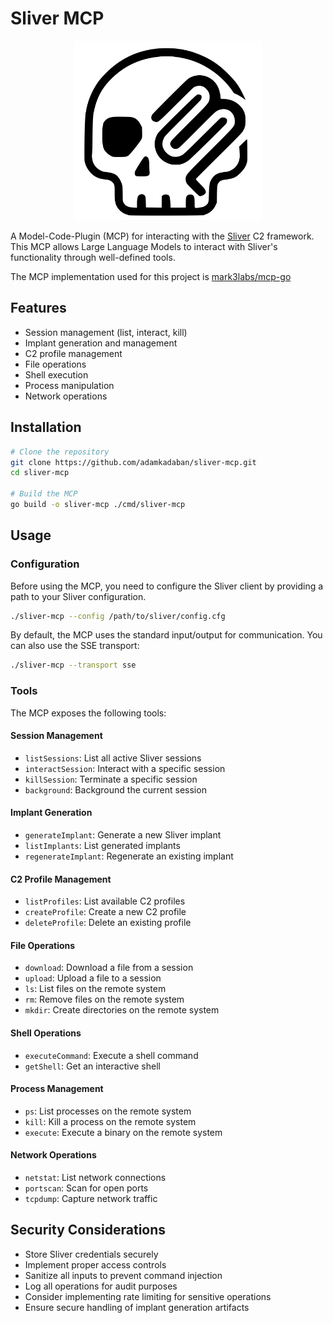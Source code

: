 # Sliver MCP

<p align="center">
  <img src="./.github/docs/sliver-mcp.svg" width="300" />
</p>

A Model-Code-Plugin (MCP) for interacting with the [Sliver](https://github.com/bishopfox/sliver) C2 framework. This MCP allows Large Language Models to interact with Sliver's functionality through well-defined tools.

The MCP implementation used for this project is [mark3labs/mcp-go](https://github.com/mark3labs/mcp-go)

## Features

- Session management (list, interact, kill)
- Implant generation and management
- C2 profile management
- File operations
- Shell execution
- Process manipulation
- Network operations

## Installation

```bash
# Clone the repository
git clone https://github.com/adamkadaban/sliver-mcp.git
cd sliver-mcp

# Build the MCP
go build -o sliver-mcp ./cmd/sliver-mcp
```

## Usage

### Configuration

Before using the MCP, you need to configure the Sliver client by providing a path to your Sliver configuration.

```bash
./sliver-mcp --config /path/to/sliver/config.cfg
```

By default, the MCP uses the standard input/output for communication. You can also use the SSE transport:

```bash
./sliver-mcp --transport sse
```

### Tools

The MCP exposes the following tools:

#### Session Management
- `listSessions`: List all active Sliver sessions
- `interactSession`: Interact with a specific session
- `killSession`: Terminate a specific session
- `background`: Background the current session

#### Implant Generation
- `generateImplant`: Generate a new Sliver implant
- `listImplants`: List generated implants
- `regenerateImplant`: Regenerate an existing implant

#### C2 Profile Management
- `listProfiles`: List available C2 profiles
- `createProfile`: Create a new C2 profile
- `deleteProfile`: Delete an existing profile

#### File Operations
- `download`: Download a file from a session
- `upload`: Upload a file to a session
- `ls`: List files on the remote system
- `rm`: Remove files on the remote system
- `mkdir`: Create directories on the remote system

#### Shell Operations
- `executeCommand`: Execute a shell command
- `getShell`: Get an interactive shell

#### Process Management
- `ps`: List processes on the remote system
- `kill`: Kill a process on the remote system
- `execute`: Execute a binary on the remote system

#### Network Operations
- `netstat`: List network connections
- `portscan`: Scan for open ports
- `tcpdump`: Capture network traffic

## Security Considerations

- Store Sliver credentials securely
- Implement proper access controls
- Sanitize all inputs to prevent command injection
- Log all operations for audit purposes
- Consider implementing rate limiting for sensitive operations
- Ensure secure handling of implant generation artifacts
